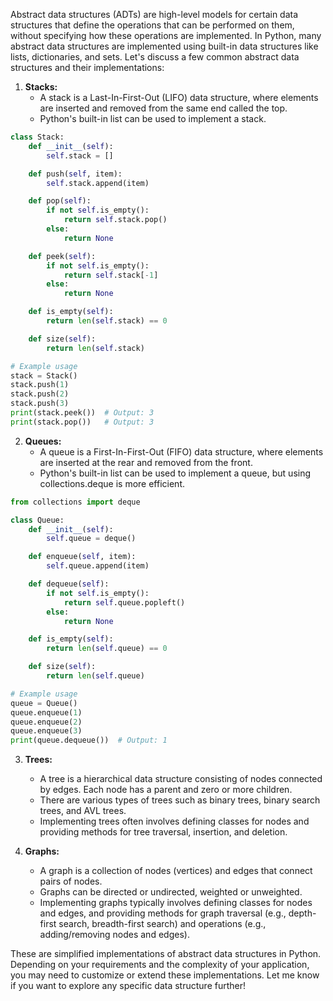 Abstract data structures (ADTs) are high-level models for certain data structures that define the operations that can be performed on them, without specifying how these operations are implemented. In Python, many abstract data structures are implemented using built-in data structures like lists, dictionaries, and sets. Let's discuss a few common abstract data structures and their implementations:

1. **Stacks:**
   - A stack is a Last-In-First-Out (LIFO) data structure, where elements are inserted and removed from the same end called the top.
   - Python's built-in list can be used to implement a stack.

```python
class Stack:
    def __init__(self):
        self.stack = []

    def push(self, item):
        self.stack.append(item)

    def pop(self):
        if not self.is_empty():
            return self.stack.pop()
        else:
            return None

    def peek(self):
        if not self.is_empty():
            return self.stack[-1]
        else:
            return None

    def is_empty(self):
        return len(self.stack) == 0

    def size(self):
        return len(self.stack)

# Example usage
stack = Stack()
stack.push(1)
stack.push(2)
stack.push(3)
print(stack.peek())  # Output: 3
print(stack.pop())   # Output: 3
```

2. **Queues:**
   - A queue is a First-In-First-Out (FIFO) data structure, where elements are inserted at the rear and removed from the front.
   - Python's built-in list can be used to implement a queue, but using collections.deque is more efficient.

```python
from collections import deque

class Queue:
    def __init__(self):
        self.queue = deque()

    def enqueue(self, item):
        self.queue.append(item)

    def dequeue(self):
        if not self.is_empty():
            return self.queue.popleft()
        else:
            return None

    def is_empty(self):
        return len(self.queue) == 0

    def size(self):
        return len(self.queue)

# Example usage
queue = Queue()
queue.enqueue(1)
queue.enqueue(2)
queue.enqueue(3)
print(queue.dequeue())  # Output: 1
```

3. **Trees:**
   - A tree is a hierarchical data structure consisting of nodes connected by edges. Each node has a parent and zero or more children.
   - There are various types of trees such as binary trees, binary search trees, and AVL trees.
   - Implementing trees often involves defining classes for nodes and providing methods for tree traversal, insertion, and deletion.

4. **Graphs:**
   - A graph is a collection of nodes (vertices) and edges that connect pairs of nodes.
   - Graphs can be directed or undirected, weighted or unweighted.
   - Implementing graphs typically involves defining classes for nodes and edges, and providing methods for graph traversal (e.g., depth-first search, breadth-first search) and operations (e.g., adding/removing nodes and edges).

These are simplified implementations of abstract data structures in Python. Depending on your requirements and the complexity of your application, you may need to customize or extend these implementations. Let me know if you want to explore any specific data structure further!
